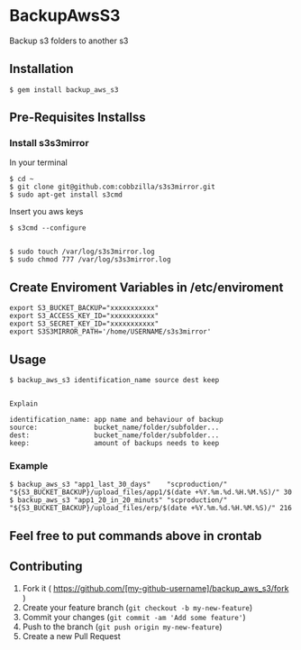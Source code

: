 # BackupAwsS3

Backup s3 folders to another s3

## Installation

    $ gem install backup_aws_s3

## Pre-Requisites Installss

### Install s3s3mirror

In your terminal

    $ cd ~
    $ git clone git@github.com:cobbzilla/s3s3mirror.git
    $ sudo apt-get install s3cmd

Insert you aws keys

    $ s3cmd --configure


    $ sudo touch /var/log/s3s3mirror.log
    $ sudo chmod 777 /var/log/s3s3mirror.log

## Create Enviroment Variables in /etc/enviroment

    export S3_BUCKET_BACKUP="xxxxxxxxxxx"
    export S3_ACCESS_KEY_ID="xxxxxxxxxxx"
    export S3_SECRET_KEY_ID="xxxxxxxxxxx"
    export S3S3MIRROR_PATH='/home/USERNAME/s3s3mirror'

## Usage

    $ backup_aws_s3 identification_name source dest keep
    

    Explain

    identification_name: app name and behaviour of backup
    source:              bucket_name/folder/subfolder...
    dest:                bucket_name/folder/subfolder...
    keep:                amount of backups needs to keep

### Example

    $ backup_aws_s3 "app1_last_30_days"    "scproduction/" "${S3_BUCKET_BACKUP}/upload_files/app1/$(date +%Y.%m.%d.%H.%M.%S)/" 30
    $ backup_aws_s3 "app1_20_in_20_minuts" "scproduction/" "${S3_BUCKET_BACKUP}/upload_files/erp/$(date +%Y.%m.%d.%H.%M.%S)/" 216

## Feel free to put commands above in crontab

## Contributing

1. Fork it ( https://github.com/[my-github-username]/backup_aws_s3/fork )
2. Create your feature branch (`git checkout -b my-new-feature`)
3. Commit your changes (`git commit -am 'Add some feature'`)
4. Push to the branch (`git push origin my-new-feature`)
5. Create a new Pull Request
